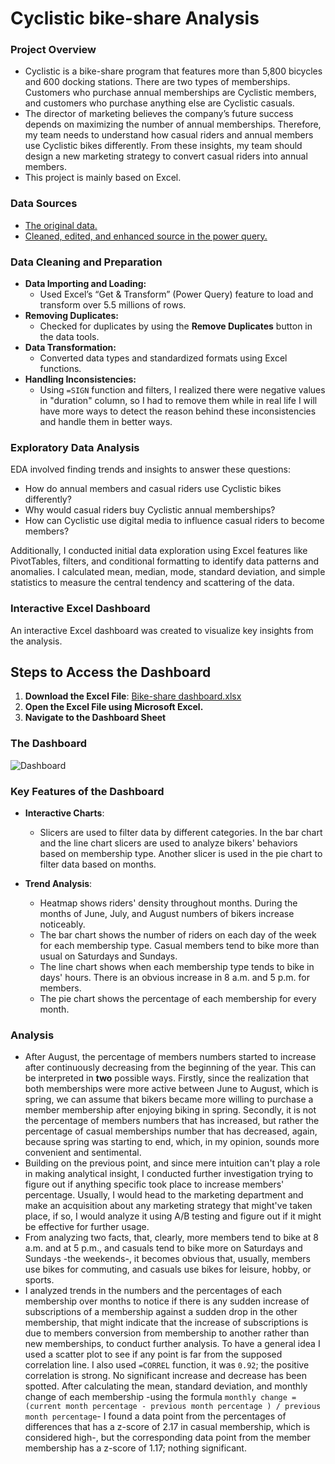 # Cyclistic bike-share Analysis

### Project Overview

- Cyclistic is a bike-share program that features more than 5,800 bicycles and 600 docking stations. There are two types of memberships. Customers who purchase annual memberships are Cyclistic members, and customers who purchase anything else are Cyclistic casuals.
- The director of marketing believes the company’s future success depends on maximizing the number of annual memberships. Therefore, my team needs to understand how casual riders and annual members use Cyclistic bikes differently. From these insights, my team should design a new marketing strategy to convert casual riders into annual members.
- This project is mainly based on Excel.

### Data Sources

- [The original data.](https://1drv.ms/f/c/1c14129f07a236b3/EnDMZWSGyK5MmhGCLFtdzc4BhbyHUVj5mAYlc0klYgUVXQ)
- [Cleaned, edited, and enhanced source in the power query.](https://1drv.ms/f/c/1c14129f07a236b3/EnDMZWSGyK5MmhGCLFtdzc4BhbyHUVj5mAYlc0klYgUVXQ)

### Data Cleaning and Preparation
- **Data Importing and Loading:**
  - Used Excel’s “Get & Transform” (Power Query) feature to load and transform over 5.5 millions of rows.
- **Removing Duplicates:**
  - Checked for duplicates by using the **Remove Duplicates** button in the data tools.
- **Data Transformation:**
  - Converted data types and standardized formats using Excel functions.
- **Handling Inconsistencies:**
  - Using `=SIGN` function and filters, I realized there were negative values in "duration" column, so I had to remove them while in real life I will have more ways to detect the reason behind these inconsistencies and handle them in better ways.
 
### Exploratory Data Analysis

EDA involved finding trends and insights to answer these questions:

- How do annual members and casual riders use Cyclistic bikes differently?
- Why would casual riders buy Cyclistic annual memberships?
- How can Cyclistic use digital media to influence casual riders to become members?

Additionally, I conducted initial data exploration using Excel features like PivotTables, filters, and conditional formatting to identify data patterns and anomalies. I calculated mean, median, mode, standard deviation, and simple statistics to measure the central tendency and scattering of the data.



### Interactive Excel Dashboard

An interactive Excel dashboard was created to visualize key insights from the analysis.

## Steps to Access the Dashboard
1. **Download the Excel File**: [Bike-share dashboard.xlsx](https://1drv.ms/f/c/1c14129f07a236b3/EnDMZWSGyK5MmhGCLFtdzc4BhbyHUVj5mAYlc0klYgUVXQ)
2. **Open the Excel File using Microsoft Excel.**
2. **Navigate to the Dashboard Sheet**

### The Dashboard

![Dashboard](https://github.com/user-attachments/assets/915d1cd3-76cd-432a-b00f-efa8e55b5bd2)

### Key Features of the Dashboard

- **Interactive Charts**:
  - Slicers are used to filter data by different categories. In the bar chart and the line chart slicers are used to analyze bikers' behaviors based on membership type. Another slicer is used in the pie chart to filter data based on months.

- **Trend Analysis**:
  - Heatmap shows riders' density throughout months. During the months of June, July, and August numbers of bikers increase noticeably.
  - The bar chart shows the number of riders on each day of the week for each membership type. Casual members tend to bike more than usual on Saturdays and Sundays.
  - The line chart shows when each membership type tends to bike in days' hours. There is an obvious increase in 8 a.m. and 5 p.m. for members.
  - The pie chart shows the percentage of each membership for every month.
 
### Analysis

- After August, the percentage of members numbers started to increase after continuously decreasing from the beginning of the year. This can be interpreted in **two** possible ways. Firstly, since the realization that both memberships were more active between June to August, which is spring, we can assume that bikers became more willing to purchase a member membership after enjoying biking in spring. Secondly, it is not the percentage of members numbers that has increased, but rather the percentage of casual memberships number that has decreased, again, because spring was starting to end, which, in my opinion, sounds more convenient and sentimental.
- Building on the previous point, and since mere intuition can't play a role in making analytical insight, I conducted further investigation trying to figure out if anything specific took place to increase members' percentage. Usually, I would head to the marketing department and make an acquisition about any marketing strategy that might've taken place, if so, I would analyze it using A/B testing and figure out if it might be effective for further usage.
- From analyzing two facts, that, clearly, more members tend to bike at 8 a.m. and at 5 p.m., and casuals tend to bike more on Saturdays and Sundays -the weekends-, it becomes obvious that, usually, members use bikes for commuting, and casuals use bikes for leisure, hobby, or sports.
- I analyzed trends in the numbers and the percentages of each membership over months to notice if there is any sudden increase of subscriptions of a membership against a sudden drop in the other membership, that might indicate that the increase of subscriptions is due to members conversion from membership to another rather than new memberships, to conduct further analysis. To have a general idea I used a scatter plot to see if any point is far from the supposed correlation line. I also used `=CORREL` function, it was `0.92`; the positive correlation is strong. No significant increase and decrease has been spotted. After calculating the mean, standard deviation, and monthly change of each membership -using the formula `monthly change = (current month percentage - previous month percentage ) / previous month percentage`- I found a data point from the percentages of differences that has a z-score of 2.17 in casual membership, which is considered high-, but the corresponding data point from the member membership has a z-score of 1.17; nothing significant.
